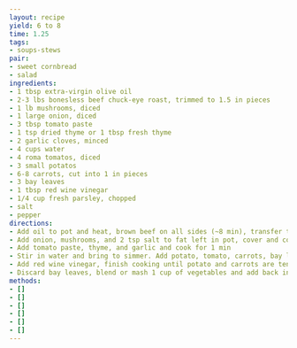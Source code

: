 ```yaml
---
layout: recipe
yield: 6 to 8
time: 1.25
tags:
- soups-stews
pair:
- sweet cornbread
- salad
ingredients:
- 1 tbsp extra-virgin olive oil
- 2-3 lbs bonesless beef chuck-eye roast, trimmed to 1.5 in pieces
- 1 lb mushrooms, diced
- 1 large onion, diced
- 3 tbsp tomato paste
- 1 tsp dried thyme or 1 tbsp fresh thyme
- 2 garlic cloves, minced
- 4 cups water
- 4 roma tomatos, diced
- 3 small potatos
- 6-8 carrots, cut into 1 in pieces
- 3 bay leaves
- 1 tbsp red wine vinegar
- 1/4 cup fresh parsley, chopped
- salt
- pepper
directions:
- Add oil to pot and heat, brown beef on all sides (~8 min), transfer to bowl
- Add onion, mushrooms, and 2 tsp salt to fat left in pot, cover and cook until mushrooms release liquid (~5 min). Uncover and continue to cook over medium heat until liquid evaporates (~5 min)
- Add tomato paste, thyme, and garlic and cook for 1 min
- Stir in water and bring to simmer. Add potato, tomato, carrots, bay leaves, and browned beef. Cook over med-low heat until vegetables begin to get soft (~25 min)
- Add red wine vinegar, finish cooking until potato and carrots are tender and meat is done
- Discard bay leaves, blend or mash 1 cup of vegetables and add back into pot. Add parsely and salt and pepper to taste
methods:
- []
- []
- []
- []
- []
- []
---
```

